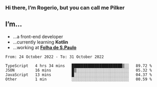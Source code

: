 ### Hi there, I’m Rogerio, but you can call me Pilker

## I’m…
- …a front-end developer
- …currently learning **Kotlin**
- …working at [**Folha de S.Paulo**](https://www.folha.com.br/)

<!--START_SECTION:waka-->

```text
From: 24 October 2022 - To: 31 October 2022

TypeScript   4 hrs 34 mins   ██████████████████████▒░░   89.72 %
JSON         16 mins         █▒░░░░░░░░░░░░░░░░░░░░░░░   05.32 %
JavaScript   13 mins         █░░░░░░░░░░░░░░░░░░░░░░░░   04.37 %
Other        1 min           ░░░░░░░░░░░░░░░░░░░░░░░░░   00.59 %
```

<!--END_SECTION:waka-->
